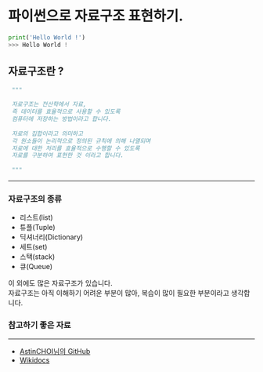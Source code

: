 # 파이썬으로 자료구조 표현하기.
``` Python
print('Hello World !')
>>> Hello World !
```
## 자료구조란 ? 
``` Python
 """
 
 자료구조는 전산학에서 자료, 
 즉 데이터를 효율적으로 사용할 수 있도록 
 컴퓨터에 저장하는 방법이라고 합니다.
 
 자료의 집합이라고 의미하고 
 각 원소들이 논리적으로 정의된 규칙에 의해 나열되며
 자료에 대한 처리를 효율적으로 수행할 수 있도록 
 자료를 구분하여 표현한 것 이라고 합니다.
 
 """
```
<hr>

### 자료구조의 종류
+ 리스트(list)
+ 튜플(Tuple)
+ 딕셔너리(Dictionary)
+ 세트(set)
+ 스택(stack)
+ 큐(Queue)

이 외에도 많은 자료구조가 있습니다. <br>
자료구조는 아직 이해하기 어려운 부분이 많아,
복습이 많이 필요한 부분이라고 생각합니다.

### 참고하기 좋은 자료
<hr>

+ <a href="https://github.com/AstinCHOI/Python-and-Algorithms-and-Data-Structures"> AstinCHOI님의 GitHub </a>
+ <a href="https://wikidocs.net/2845"> Wikidocs </a>

